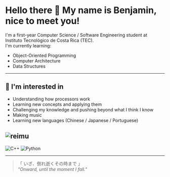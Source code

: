 # Hello there 👋 My name is Benjamin, nice to meet you!

I'm a first-year Computer Science / Software Engineering student at Instituto Tecnológico de Costa Rica (TEC).  
I'm currently learning:

- Object-Oriented Programming  
- Computer Architecture  
- Data Structures  

---

## 🌱 I'm interested in
- Understanding how processors work 
- Learning new concepts and applying them  
- Challenging my knowledge and pushing beyond what I think I know
- Making music 
- Learning new languages (Chinese / Japanese / Portuguese)

![reimu](https://media.tenor.com/LHAI-n_-ptoAAAAi/touhou-reimu.gif)
---
![C++](https://img.shields.io/badge/C++-blue?style=flat-square)
![Python](https://img.shields.io/badge/Python-yellow?style=flat-square)
<!--[MIPS](https://img.shields.io/badge/MIPS-%23FF6347?style=flat&logo=assembly)-->
<!--[x86](https://img.shields.io/badge/x86-%2300BFFF?style=flat&logo=assembly)-->
---
> 「 いざ、倒れ逝くその時まで 」  
> *"Onward, until the moment I fall."*
